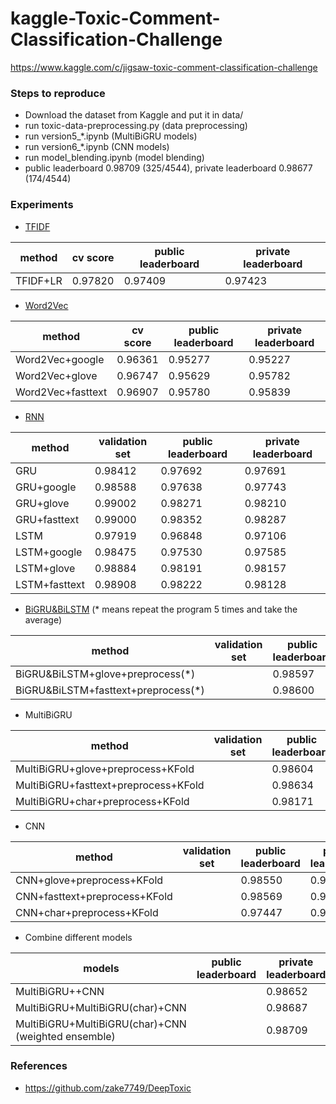 # kaggle-Toxic-Comment-Classification-Challenge

https://www.kaggle.com/c/jigsaw-toxic-comment-classification-challenge

### Steps to reproduce

- Download the dataset from Kaggle and put it in data/
- run toxic-data-preprocessing.py (data preprocessing)
- run version5_*.ipynb (MultiBiGRU models)
- run version6_*.ipynb (CNN models)
- run model_blending.ipynb (model blending)
- public leaderboard 0.98709 (325/4544), private leaderboard 0.98677 (174/4544)

### Experiments

- [TFIDF](https://nbviewer.jupyter.org/github/qinhanmin2014/kaggle-Toxic-Comment-Classification-Challenge/blob/master/version1_TFIDF.ipynb)

| method | cv score | public leaderboard | private leaderboard |
| ------ | -------- | ------------------ | ------------------- |
| TFIDF+LR | 0.97820 | 0.97409 | 0.97423 |

- [Word2Vec](https://nbviewer.jupyter.org/github/qinhanmin2014/kaggle-Toxic-Comment-Classification-Challenge/blob/master/version2_Word2Vec.ipynb)

| method | cv score | public leaderboard | private leaderboard |
| ------ | -------- | ------------------ | ------------------- |
| Word2Vec+google | 0.96361 | 0.95277 | 0.95227 |
| Word2Vec+glove | 0.96747 | 0.95629 | 0.95782 |
| Word2Vec+fasttext | 0.96907 | 0.95780 | 0.95839 |

- [RNN](https://nbviewer.jupyter.org/github/qinhanmin2014/kaggle-Toxic-Comment-Classification-Challenge/blob/master/version3_RNN.ipynb)

| method | validation set | public leaderboard | private leaderboard |
| ------ | -------------- | ------------------ | ------------------- |
| GRU | 0.98412 | 0.97692 | 0.97691 |
| GRU+google | 0.98588 | 0.97638 | 0.97743 |
| GRU+glove | 0.99002 | 0.98271 | 0.98210 |
| GRU+fasttext | 0.99000 | 0.98352 | 0.98287 |
| LSTM | 0.97919 | 0.96848 | 0.97106 |
| LSTM+google | 0.98475 | 0.97530 | 0.97585 |
| LSTM+glove | 0.98884 | 0.98191 | 0.98157 |
| LSTM+fasttext | 0.98908 | 0.98222 | 0.98128 |

- [BiGRU&BiLSTM](https://nbviewer.jupyter.org/github/qinhanmin2014/kaggle-Toxic-Comment-Classification-Challenge/blob/master/version4_BiGRU_BiLSTM.ipynb)
(* means repeat the program 5 times and take the average)

| method | validation set | public leaderboard | private leaderboard |
| ------ | -------------- | ------------------ | ------------------- |
| BiGRU&BiLSTM+glove+preprocess(\*) | | 0.98597 | 0.98536 |
| BiGRU&BiLSTM+fasttext+preprocess(\*) | | 0.98600 | 0.98536 |

- MultiBiGRU

| method | validation set | public leaderboard | private leaderboard |
| ------ | -------------- | ------------------ | ------------------- |
| MultiBiGRU+glove+preprocess+KFold | | 0.98604 | 0.98553 |
| MultiBiGRU+fasttext+preprocess+KFold | | 0.98634 | 0.98597 |
| MultiBiGRU+char+preprocess+KFold | | 0.98171 | 0.98119 |

- CNN

| method | validation set | public leaderboard | private leaderboard |
| ------ | -------------- | ------------------ | ------------------- |
| CNN+glove+preprocess+KFold | | 0.98550 | 0.98449 |
| CNN+fasttext+preprocess+KFold | | 0.98569 | 0.98517 |
| CNN+char+preprocess+KFold | | 0.97447 | 0.97345 | 

- Combine different models

| models | public leaderboard | private leaderboard |
| ------ | ------------------ | ------------------- |
| MultiBiGRU++CNN | | 0.98652 | 0.98606 |
| MultiBiGRU+MultiBiGRU(char)+CNN | | 0.98687 | 0.98655 |
| MultiBiGRU+MultiBiGRU(char)+CNN (weighted ensemble) | | 0.98709 | 0.98677 |

### References

- https://github.com/zake7749/DeepToxic

